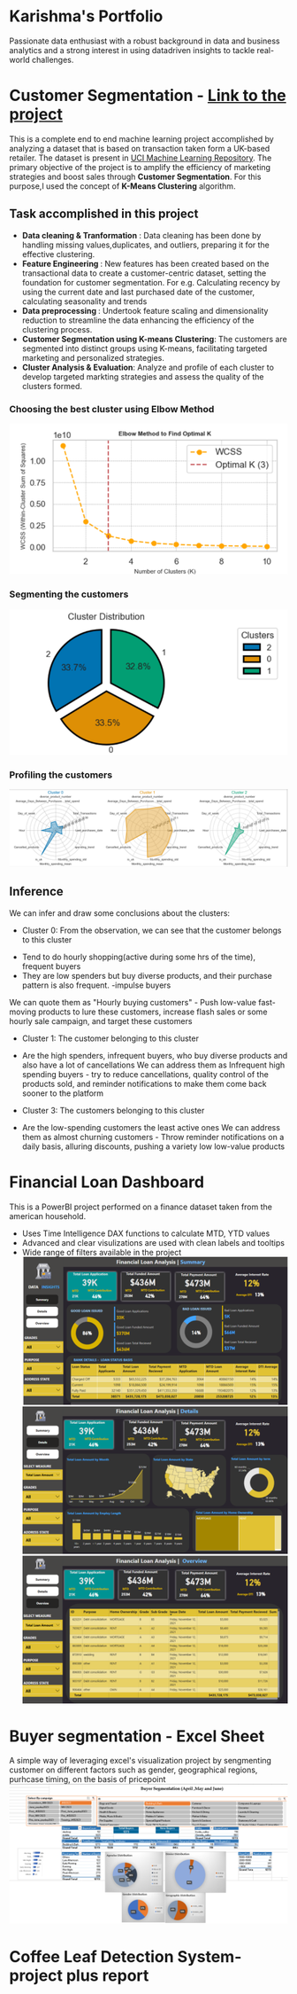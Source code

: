 # Karishma's Portfolio
Passionate data enthusiast with a robust background in data and business analytics and a strong interest in using datadriven
insights to tackle real-world challenges.

# Customer Segmentation - <a href="[#the-header](https://github.com/kari-hue/MachineLearningModels/blob/main/Customer%20Segmentation/Customer%20Segmentation%20(1).ipynb)">Link to the project</a>

This is a complete end to end machine learning project accomplished by analyzing a dataset that is based on transaction taken form a UK-based retailer. The dataset is present in [UCI Machine Learning Repository](https://archive.ics.uci.edu/dataset/352/online+retail). The primary objective of the project is to amplify the efficiency of marketing strategies and boost sales through <b>Customer Segmentation</b>. For this purpose,I used the concept of <b>K-Means Clustering</b> algorithm.

## Task accomplished in this project

* <b>Data cleaning & Tranformation</b> : Data cleaning has been done by handling missing values,duplicates, and outliers, preparing it for the effective clustering.
* <b> Feature Engineering </b>: New features has been created based on the transactional data to create a customer-centric dataset, setting the foundation for customer segmentation. For e.g. Calculating recency by using the current date and last purchased date of the customer, calculating seasonality and trends
* <b> Data preprocessing </b>: Undertook feature scaling and dimensionality reduction to streamline the data enhancing the efficiency of the clustering process.
* <b> Customer Segmentation using K-means Clustering</b>: The customers are segmented into distinct groups using K-means, facilitating targeted marketing and personalized strategies.
* <b> Cluster Analysis & Evaluation</b>: Analyze and profile of each cluster to develop targeted markting strategies and assess the quality of the clusters formed.

### Choosing the best cluster using Elbow Method
![screenshot](Elbow_method.png)

### Segmenting the customers
![screenshot](Clustering.png)

### Profiling the customers
![screenshot](Customer_Profiling.png)

## Inference

We can infer and draw some conclusions about the clusters:

* Cluster 0: From the observation, we can see that the customer belongs to this cluster
-  Tend to do hourly shopping(active during some hrs of the time), frequent buyers 
-  They are low spenders but buy diverse products, and their purchase pattern is also frequent. -impulse buyers

We can quote them as "Hourly buying customers" - Push low-value fast-moving products to lure these customers, increase flash sales or some hourly sale campaign, and target these customers

* Cluster 1: The customer belonging to this cluster
- Are the high spenders, infrequent buyers, who buy diverse products and also have a lot of cancellations
We can address them as Infrequent high spending buyers - try to reduce cancellations, quality control of the products sold, and reminder notifications to make them come back sooner to the platform

* Cluster 3: The customers belonging to this cluster
- Are the low-spending customers the least active ones
We can address them as almost churning customers - Throw reminder notifications on a daily basis, alluring discounts, pushing a variety low low-value products 


# Financial Loan Dashboard
This is a PowerBI project performed on a finance dataset taken from the american household.

* Uses Time Intelligence DAX functions to calculate MTD, YTD values
* Advanced and clear visulizations are used with clean labels and tooltips
* Wide range of filters available in the project
![screenshot](Finance_summary.png)
![screenshot](Finance_details.png)
![screenshot](Finance_overview.png)


# Buyer segmentation - Excel Sheet
A simple way of leveraging excel's visualization project by sengmenting customer on different factors such as gender, geographical regions, purhcase timing, on the basis of pricepoint
![screenshot](customer_segmentation.png)



# Coffee Leaf Detection System- project plus report
